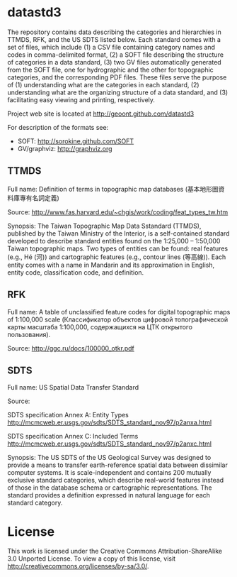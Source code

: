 datastd3
========

The repository contains data describing the categories and hierarchies in TTMDS, RFK, and the US SDTS listed below. Each standard comes with a set of files, which include (1) a CSV file containing category names and codes in comma-delimited format, (2) a SOFT file describing the structure of categories in a data standard, (3) two GV files automatically generated from the SOFT file, one for hydrographic and the other for topographic categories, and the corresponding PDF files. These files serve the purpose of (1) understanding what are the categories in each standard, (2) understanding what are the organizing structure of a data standard, and (3) facilitating easy viewing and printing, respectively.

Project web site is located at http://geoont.github.com/datastd3

For description of the formats see:

 * SOFT: http://sorokine.github.com/SOFT
 * GV/graphviz: http://graphviz.org

TTMDS
----

Full name: Definition of terms in topographic map databases (基本地形圖資料庫專有名詞定義)

Source: http://www.fas.harvard.edu/~chgis/work/coding/feat_types_tw.htm

Synopsis: The Taiwan Topographic Map Data Sstandard (TTMDS), published by the Taiwan Ministry of the Interior, is a self-contained standard developed to describe standard entities found on the 1:25,000 – 1:50,000 Taiwan topographic maps. Two types of entities can be found: real features (e.g., Hé (河)) and cartographic features (e.g., contour lines (等高線)). Each entity comes with a name in Mandarin and its approximation in English, entity code, classification code, and definition.

RFK
---

Full name: A table of unclassified feature codes for digital topographic maps of 1:100,000 scale 
(Классификатор объектов цифровой топографической
карты масштаба 1:100,000, содержащихся на ЦТК открытого пользования).

Source: http://ggc.ru/docs/100000_otkr.pdf

SDTS
----

Full name: US Spatial Data Transfer Standard 

Source:

SDTS specification Annex A: Entity Types
http://mcmcweb.er.usgs.gov/sdts/SDTS_standard_nov97/p2anxa.html

SDTS specification Annex C: Included Terms
http://mcmcweb.er.usgs.gov/sdts/SDTS_standard_nov97/p2anxc.html

Synopsis: The US SDTS of the US Geological Survey was designed to provide a means to transfer earth-reference spatial data between dissimilar computer systems. It is scale-independent and contains 200 mutually exclusive standard categories, which describe real-world features instead of those in the database schema or cartographic representations. The standard provides a definition expressed in natural language for each standard category.

License
=======
This work is licensed under the Creative Commons Attribution-ShareAlike 3.0 Unported License. To view a copy of this license, visit http://creativecommons.org/licenses/by-sa/3.0/.
